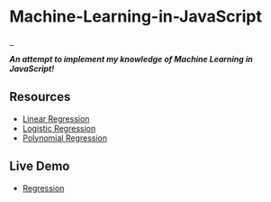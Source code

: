 # Machine-Learning-in-JavaScript
<p> 
  <a href="https://github.com/GeoffreySaxena/Machine-Learning-in-JavaScript"> <img alt="" src="https://img.shields.io/badge/-Machine%20Learning%20%E2%9D%A4%20Javascript-blue"> </a> 
  <a href="https://www.tensorflow.org/"> <img alt="" src="https://img.shields.io/badge/TensorFlow.js-2.8.3-%23FF6F00"> </a> 
  <a href="https://p5js.org/"> <img alt="" src="https://img.shields.io/badge/p5.js-1.2.0-ED225D"> </a> 
</p>

**_An attempt to implement my knowledge of Machine Learning in JavaScript!_**

## Resources
- [Linear Regression](https://github.com/GeoffreySaxena/Machine-Learning-in-JavaScript/tree/main/Linear%20Regression)
- [Logistic Regression](https://github.com/GeoffreySaxena/Machine-Learning-in-JavaScript/tree/main/Logistic%20Regression)
- [Polynomial Regression](https://github.com/GeoffreySaxena/Machine-Learning-in-JavaScript/tree/main/Polynomial%20Regression)

## Live Demo
- [Regression](https://geoffreysaxena.github.io/playground-regression.html)
